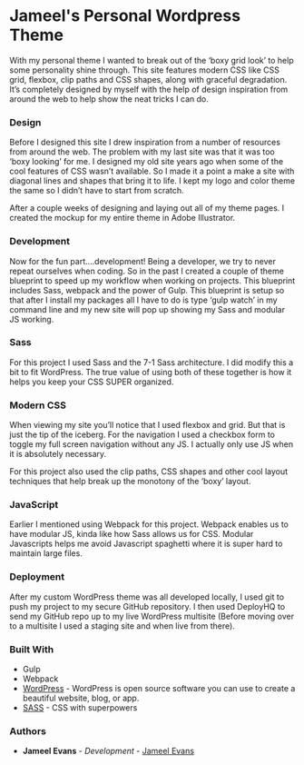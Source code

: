 # Jameel's Personal Wordpress Theme

With my personal theme I wanted to break out of the ‘boxy grid look’ to help some personality shine through. This site features modern CSS like CSS grid, flexbox, clip paths and CSS shapes, along with graceful degradation. It’s completely designed by myself with the help of design inspiration from around the web to help show the neat tricks I can do.

### Design
Before I designed this site I drew inspiration from a number of resources from around the web. The problem with my last site was that it was too ‘boxy looking’ for me. I designed my old site years ago when some of the cool features of CSS wasn’t available. So I made it a point a make a site with diagonal lines and shapes that bring it to life. I kept my logo and color theme the same so I didn’t have to start from scratch.

After a couple weeks of designing and laying out all of my theme pages. I created the mockup for my entire theme in Adobe Illustrator.

### Development
Now for the fun part….development! Being a developer, we try to never repeat ourselves when coding. So in the past I created a couple of theme blueprint to speed up my workflow when working on projects. This blueprint includes Sass, webpack and the power of Gulp. This blueprint is setup so that after I install my packages all I have to do is type ‘gulp watch’ in my command line and my new site will pop up showing my Sass and modular JS working.

### Sass
For this project I used Sass and the 7-1 Sass architecture. I did modify this a bit to fit WordPress. The true value of using both of these together is how it helps you keep your CSS SUPER organized.

### Modern CSS
When viewing my site you’ll notice that I used flexbox and grid. But that is just the tip of the iceberg. For the navigation I used a checkbox form to toggle my full screen navigation without any JS. I actually only use JS when it is absolutely necessary.

For this project also used the clip paths, CSS shapes and other cool layout techniques that help break up the monotony of the ‘boxy’ layout.

### JavaScript
Earlier I mentioned using Webpack for this project. Webpack enables us to have modular JS, kinda like how Sass allows us for CSS. Modular Javascripts helps me avoid Javascript spaghetti where it is super hard to maintain large files.

### Deployment
After my custom WordPress theme was all developed locally, I used git to push my project to my secure GitHub repository. I then used DeployHQ to send my GitHub repo up to my live WordPress multisite (Before moving over to a multisite I used a staging site and when live from there).





 ### Built With

* Gulp
* Webpack
* [WordPress](https://wordpress.org/) - WordPress is open source software you can use to create a beautiful website, blog, or app.
* [SASS](https://sass-lang.com/) - CSS with superpowers



### Authors

* **Jameel Evans** - *Development* - [Jameel Evans](https://jameelevans.com/)


